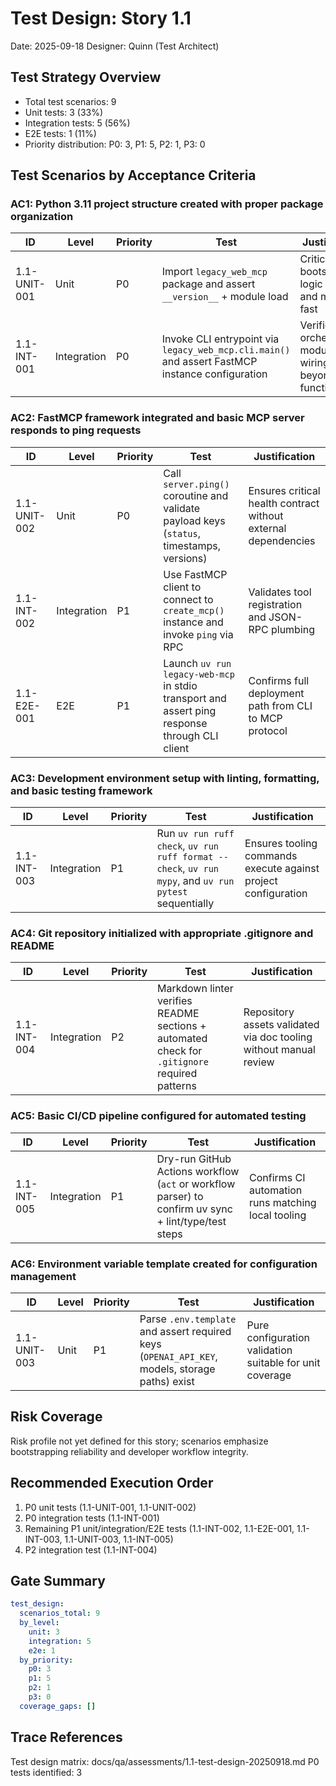 # Test Design: Story 1.1

Date: 2025-09-18
Designer: Quinn (Test Architect)

## Test Strategy Overview

- Total test scenarios: 9
- Unit tests: 3 (33%)
- Integration tests: 5 (56%)
- E2E tests: 1 (11%)
- Priority distribution: P0: 3, P1: 5, P2: 1, P3: 0

## Test Scenarios by Acceptance Criteria

### AC1: Python 3.11 project structure created with proper package organization

| ID             | Level       | Priority | Test                                                                 | Justification |
| -------------- | ----------- | -------- | -------------------------------------------------------------------- | ------------- |
| 1.1-UNIT-001   | Unit        | P0       | Import `legacy_web_mcp` package and assert `__version__` + module load | Critical bootstrapping logic is pure and must fail fast |
| 1.1-INT-001    | Integration | P0       | Invoke CLI entrypoint via `legacy_web_mcp.cli.main()` and assert FastMCP instance configuration | Verifies orchestrated module wiring beyond pure functions |

### AC2: FastMCP framework integrated and basic MCP server responds to ping requests

| ID             | Level       | Priority | Test                                                                                   | Justification |
| -------------- | ----------- | -------- | -------------------------------------------------------------------------------------- | ------------- |
| 1.1-UNIT-002   | Unit        | P0       | Call `server.ping()` coroutine and validate payload keys (`status`, timestamps, versions) | Ensures critical health contract without external dependencies |
| 1.1-INT-002    | Integration | P1       | Use FastMCP client to connect to `create_mcp()` instance and invoke `ping` via RPC     | Validates tool registration and JSON-RPC plumbing |
| 1.1-E2E-001    | E2E         | P1       | Launch `uv run legacy-web-mcp` in stdio transport and assert ping response through CLI client | Confirms full deployment path from CLI to MCP protocol |

### AC3: Development environment setup with linting, formatting, and basic testing framework

| ID             | Level       | Priority | Test                                                                     | Justification |
| -------------- | ----------- | -------- | ------------------------------------------------------------------------ | ------------- |
| 1.1-INT-003    | Integration | P1       | Run `uv run ruff check`, `uv run ruff format --check`, `uv run mypy`, and `uv run pytest` sequentially | Ensures tooling commands execute against project configuration |

### AC4: Git repository initialized with appropriate .gitignore and README

| ID             | Level       | Priority | Test                                                                   | Justification |
| -------------- | ----------- | -------- | ---------------------------------------------------------------------- | ------------- |
| 1.1-INT-004    | Integration | P2       | Markdown linter verifies README sections + automated check for `.gitignore` required patterns | Repository assets validated via doc tooling without manual review |

### AC5: Basic CI/CD pipeline configured for automated testing

| ID             | Level       | Priority | Test                                                                   | Justification |
| -------------- | ----------- | -------- | ---------------------------------------------------------------------- | ------------- |
| 1.1-INT-005    | Integration | P1       | Dry-run GitHub Actions workflow (`act` or workflow parser) to confirm uv sync + lint/type/test steps | Confirms CI automation runs matching local tooling |

### AC6: Environment variable template created for configuration management

| ID             | Level       | Priority | Test                                                                   | Justification |
| -------------- | ----------- | -------- | ---------------------------------------------------------------------- | ------------- |
| 1.1-UNIT-003   | Unit        | P1       | Parse `.env.template` and assert required keys (`OPENAI_API_KEY`, models, storage paths) exist | Pure configuration validation suitable for unit coverage |

## Risk Coverage

Risk profile not yet defined for this story; scenarios emphasize bootstrapping reliability and developer workflow integrity.

## Recommended Execution Order

1. P0 unit tests (1.1-UNIT-001, 1.1-UNIT-002)
2. P0 integration tests (1.1-INT-001)
3. Remaining P1 unit/integration/E2E tests (1.1-INT-002, 1.1-E2E-001, 1.1-INT-003, 1.1-UNIT-003, 1.1-INT-005)
4. P2 integration test (1.1-INT-004)

## Gate Summary

```yaml
test_design:
  scenarios_total: 9
  by_level:
    unit: 3
    integration: 5
    e2e: 1
  by_priority:
    p0: 3
    p1: 5
    p2: 1
    p3: 0
  coverage_gaps: []
```

## Trace References

Test design matrix: docs/qa/assessments/1.1-test-design-20250918.md
P0 tests identified: 3

